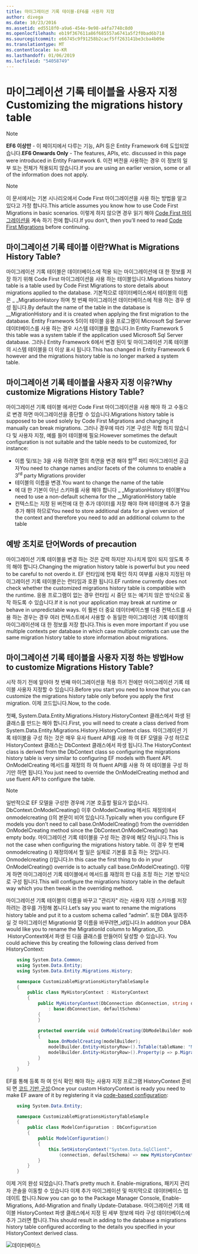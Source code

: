 ```yaml
---
title: 마이그레이션 기록 테이블-EF6를 사용자 지정
author: divega
ms.date: 10/23/2016
ms.assetid: ed5518f0-a9a6-454e-9e98-a4fa7748c8d0
ms.openlocfilehash: eb19f367611a86f685557a6741a5f2f0bad6b718
ms.sourcegitcommit: e66745c9f91258b2cacf5ff263141be3cba4b09e
ms.translationtype: MT
ms.contentlocale: ko-KR
ms.lasthandoff: 01/06/2019
ms.locfileid: "54058749"
---
```

# <a name="customizing-the-migrations-history-table"></a><span data-ttu-id="8eace-102">마이그레이션 기록 테이블을 사용자 지정</span><span class="sxs-lookup"><span data-stu-id="8eace-102">Customizing the migrations history table</span></span>
> [!NOTE]
> <span data-ttu-id="8eace-103">**EF6 이상만** - 이 페이지에서 다루는 기능, API 등은 Entity Framework 6에 도입되었습니다.</span><span class="sxs-lookup"><span data-stu-id="8eace-103">**EF6 Onwards Only** - The features, APIs, etc. discussed in this page were introduced in Entity Framework 6.</span></span> <span data-ttu-id="8eace-104">이전 버전을 사용하는 경우 이 정보의 일부 또는 전체가 적용되지 않습니다.</span><span class="sxs-lookup"><span data-stu-id="8eace-104">If you are using an earlier version, some or all of the information does not apply.</span></span>

> [!NOTE]
> <span data-ttu-id="8eace-105">이 문서에서는 기본 시나리오에서 Code First 마이그레이션을 사용 하는 방법을 알고 있다고 가정 합니다.</span><span class="sxs-lookup"><span data-stu-id="8eace-105">This article assumes you know how to use Code First Migrations in basic scenarios.</span></span> <span data-ttu-id="8eace-106">이렇게 하지 않으면 경우 읽기 해야 [Code First 마이그레이션을](~/ef6/modeling/code-first/migrations/index.md) 계속 하기 전에 합니다.</span><span class="sxs-lookup"><span data-stu-id="8eace-106">If you don’t, then you’ll need to read [Code First Migrations](~/ef6/modeling/code-first/migrations/index.md) before continuing.</span></span>

## <a name="what-is-migrations-history-table"></a><span data-ttu-id="8eace-107">마이그레이션 기록 테이블 이란?</span><span class="sxs-lookup"><span data-stu-id="8eace-107">What is Migrations History Table?</span></span>

<span data-ttu-id="8eace-108">마이그레이션 기록 테이블은 데이터베이스에 적용 되는 마이그레이션에 대 한 정보를 저장 하기 위해 Code First 마이그레이션을 사용 하는 테이블입니다.</span><span class="sxs-lookup"><span data-stu-id="8eace-108">Migrations history table is a table used by Code First Migrations to store details about migrations applied to the database.</span></span> <span data-ttu-id="8eace-109">기본적으로 데이터베이스에서 테이블의 이름은 \_ \_MigrationHistory 하며 첫 번째 마이그레이션 데이터베이스에 적용 하는 경우 생성 됩니다.</span><span class="sxs-lookup"><span data-stu-id="8eace-109">By default the name of the table in the database is \_\_MigrationHistory and it is created when applying the first migration to the database.</span></span> <span data-ttu-id="8eace-110">Entity Framework 5이이 테이블 응용 프로그램이 Microsoft Sql Server 데이터베이스를 사용 하는 경우 시스템 테이블을 했습니다.</span><span class="sxs-lookup"><span data-stu-id="8eace-110">In Entity Framework 5 this table was a system table if the application used Microsoft Sql Server database.</span></span> <span data-ttu-id="8eace-111">그러나 Entity Framework 6에서 변경 된이 및 마이그레이션 기록 테이블의 시스템 테이블을 더 이상 표시 됩니다.</span><span class="sxs-lookup"><span data-stu-id="8eace-111">This has changed in Entity Framework 6 however and the migrations history table is no longer marked a system table.</span></span>

## <a name="why-customize-migrations-history-table"></a><span data-ttu-id="8eace-112">마이그레이션 기록 테이블을 사용자 지정 이유?</span><span class="sxs-lookup"><span data-stu-id="8eace-112">Why customize Migrations History Table?</span></span>

<span data-ttu-id="8eace-113">마이그레이션 기록 테이블 에서만 Code First 마이그레이션을 사용 해야 하 고 수동으로 변경 하면 마이그레이션을 중단할 수 있습니다.</span><span class="sxs-lookup"><span data-stu-id="8eace-113">Migrations history table is supposed to be used solely by Code First Migrations and changing it manually can break migrations.</span></span> <span data-ttu-id="8eace-114">그러나 경우에 따라 기본 구성은 적합 하지 않습니다 및 사용자 지정, 예를 들어 테이블에 필요:</span><span class="sxs-lookup"><span data-stu-id="8eace-114">However sometimes the default configuration is not suitable and the table needs to be customized, for instance:</span></span>

-   <span data-ttu-id="8eace-115">이름 및/또는 3을 사용 하려면 열의 측면을 변경 해야 할<sup>rd</sup> 파티 마이그레이션 공급자</span><span class="sxs-lookup"><span data-stu-id="8eace-115">You need to change names and/or facets of the columns to enable a 3<sup>rd</sup> party Migrations provider</span></span>
-   <span data-ttu-id="8eace-116">테이블의 이름을 변경.</span><span class="sxs-lookup"><span data-stu-id="8eace-116">You want to change the name of the table</span></span>
-   <span data-ttu-id="8eace-117">에 대 한 기본이 아닌 스키마를 사용 해야 합니다 \_ \_MigrationHistory 테이블</span><span class="sxs-lookup"><span data-stu-id="8eace-117">You need to use a non-default schema for the \_\_MigrationHistory table</span></span>
-   <span data-ttu-id="8eace-118">컨텍스트는 지정 된 버전에 대 한 추가 데이터를 저장 해야 하며 테이블에 추가 열을 추가 해야 하므로</span><span class="sxs-lookup"><span data-stu-id="8eace-118">You need to store additional data for a given version of the context and therefore you need to add an additional column to the table</span></span>

## <a name="words-of-precaution"></a><span data-ttu-id="8eace-119">예방 조치로 단어</span><span class="sxs-lookup"><span data-stu-id="8eace-119">Words of precaution</span></span>

<span data-ttu-id="8eace-120">마이그레이션 기록 테이블을 변경 하는 것은 강력 하지만 지나치게 많이 되지 않도록 주의 해야 합니다.</span><span class="sxs-lookup"><span data-stu-id="8eace-120">Changing the migration history table is powerful but you need to be careful to not overdo it.</span></span> <span data-ttu-id="8eace-121">EF 런타임에 현재 확인 하지 여부를 사용자 지정된 마이그레이션 기록 테이블은는 런타임과 호환 됩니다.</span><span class="sxs-lookup"><span data-stu-id="8eace-121">EF runtime currently does not check whether the customized migrations history table is compatible with the runtime.</span></span> <span data-ttu-id="8eace-122">응용 프로그램이 없는 경우 런타임 시 중단 또는 예기치 않은 방식으로 동작 하도록 수 있습니다.</span><span class="sxs-lookup"><span data-stu-id="8eace-122">If it is not your application may break at runtime or behave in unpredictable ways.</span></span> <span data-ttu-id="8eace-123">이 훨씬 더 중요 데이터베이스별 다중 컨텍스트를 사용 하는 경우는 경우 여러 컨텍스트에서 사용할 수 동일한 마이그레이션 기록 테이블의 마이그레이션에 대 한 정보를 저장 합니다.</span><span class="sxs-lookup"><span data-stu-id="8eace-123">This is even more important if you use multiple contexts per database in which case multiple contexts can use the same migration history table to store information about migrations.</span></span>

## <a name="how-to-customize-migrations-history-table"></a><span data-ttu-id="8eace-124">마이그레이션 기록 테이블을 사용자 지정 하는 방법</span><span class="sxs-lookup"><span data-stu-id="8eace-124">How to customize Migrations History Table?</span></span>

<span data-ttu-id="8eace-125">시작 하기 전에 알아야 첫 번째 마이그레이션을 적용 하기 전에만 마이그레이션 기록 테이블 사용자 지정할 수 있습니다.</span><span class="sxs-lookup"><span data-stu-id="8eace-125">Before you start you need to know that you can customize the migrations history table only before you apply the first migration.</span></span> <span data-ttu-id="8eace-126">이제 코드입니다.</span><span class="sxs-lookup"><span data-stu-id="8eace-126">Now, to the code.</span></span>

<span data-ttu-id="8eace-127">첫째, System.Data.Entity.Migrations.History.HistoryContext 클래스에서 파생 된 클래스를 만드는 해야 합니다.</span><span class="sxs-lookup"><span data-stu-id="8eace-127">First, you will need to create a class derived from System.Data.Entity.Migrations.History.HistoryContext class.</span></span> <span data-ttu-id="8eace-128">마이그레이션 기록 테이블을 구성 하는 것은 매우 유사 fluent API를 사용 하 여 EF 모델을 구성 하므로 HistoryContext 클래스는 DbContext 클래스에서 파생 됩니다.</span><span class="sxs-lookup"><span data-stu-id="8eace-128">The HistoryContext class is derived from the DbContext class so configuring the migrations history table is very similar to configuring EF models with fluent API.</span></span> <span data-ttu-id="8eace-129">OnModelCreating 메서드를 재정의 하 여 fluent API를 사용 하 여 테이블을 구성 하기만 하면 됩니다.</span><span class="sxs-lookup"><span data-stu-id="8eace-129">You just need to override the OnModelCreating method and use fluent API to configure the table.</span></span>

>[!NOTE]
> <span data-ttu-id="8eace-130">일반적으로 EF 모델을 구성한 경우에 기본 호출할 필요가 없습니다. DbContext.OnModelCreating() 이후 OnModelCreating 메서드 재정의에서 onmodelcreating ()의 본문이 비어 있습니다.</span><span class="sxs-lookup"><span data-stu-id="8eace-130">Typically when you configure EF models you don’t need to call base.OnModelCreating() from the overridden OnModelCreating method since the DbContext.OnModelCreating() has empty body.</span></span> <span data-ttu-id="8eace-131">마이그레이션 기록 테이블을 구성 하는 경우에 해당 아닙니다.</span><span class="sxs-lookup"><span data-stu-id="8eace-131">This is not the case when configuring the migrations history table.</span></span> <span data-ttu-id="8eace-132">이 경우 첫 번째 onmodelcreating () 재정의에서 할 일은 실제로 기본를 호출 하는 것입니다. Onmodelcreating ()입니다.</span><span class="sxs-lookup"><span data-stu-id="8eace-132">In this case the first thing to do in your OnModelCreating() override is to actually call base.OnModelCreating().</span></span> <span data-ttu-id="8eace-133">이렇게 하면 마이그레이션 기록 테이블에서 메서드를 재정의 한 다음 조정 하는 기본 방식으로 구성 됩니다.</span><span class="sxs-lookup"><span data-stu-id="8eace-133">This will configure the migrations history table in the default way which you then tweak in the overriding method.</span></span>

<span data-ttu-id="8eace-134">마이그레이션 기록 테이블의 이름을 바꾸고 "관리자" 라는 사용자 지정 스키마를 저장 하려는 경우를 가정해 봅니다.</span><span class="sxs-lookup"><span data-stu-id="8eace-134">Let’s say you want to rename the migrations history table and put it to a custom schema called “admin”.</span></span> <span data-ttu-id="8eace-135">또한 DBA 알려주실 것 마이그레이션 MigrationId 열 이름을 바꾸려면\_id입니다.</span><span class="sxs-lookup"><span data-stu-id="8eace-135">In addition your DBA would like you to rename the MigrationId column to Migration\_ID.</span></span> <span data-ttu-id="8eace-136"> HistoryContext에서 파생 된 다음 클래스를 만들어이 달성할 수 있습니다.</span><span class="sxs-lookup"><span data-stu-id="8eace-136"> You could achieve this by creating the following class derived from HistoryContext:</span></span>

``` csharp
    using System.Data.Common;
    using System.Data.Entity;
    using System.Data.Entity.Migrations.History;

    namespace CustomizableMigrationsHistoryTableSample
    {
        public class MyHistoryContext : HistoryContext
        {
            public MyHistoryContext(DbConnection dbConnection, string defaultSchema)
                : base(dbConnection, defaultSchema)
            {
            }

            protected override void OnModelCreating(DbModelBuilder modelBuilder)
            {
                base.OnModelCreating(modelBuilder);
                modelBuilder.Entity<HistoryRow>().ToTable(tableName: "MigrationHistory", schemaName: "admin");
                modelBuilder.Entity<HistoryRow>().Property(p => p.MigrationId).HasColumnName("Migration_ID");
            }
        }
    }
```

<span data-ttu-id="8eace-137">EF를 통해 등록 하 여 인식 확인 해야 하는 사용자 지정 프로그램 HistoryContext 준비 되 면 [코드 기반 구성](https://msdn.com/data/jj680699):</span><span class="sxs-lookup"><span data-stu-id="8eace-137">Once your custom HistoryContext is ready you need to make EF aware of it by registering it via [code-based configuration](https://msdn.com/data/jj680699):</span></span>

``` csharp
    using System.Data.Entity;

    namespace CustomizableMigrationsHistoryTableSample
    {
        public class ModelConfiguration : DbConfiguration
        {
            public ModelConfiguration()
            {
                this.SetHistoryContext("System.Data.SqlClient",
                    (connection, defaultSchema) => new MyHistoryContext(connection, defaultSchema));
            }
        }
    }
```

<span data-ttu-id="8eace-138">이제 거의 완성 되었습니다.</span><span class="sxs-lookup"><span data-stu-id="8eace-138">That’s pretty much it.</span></span> <span data-ttu-id="8eace-139">Enable-migrations, 패키지 관리자 콘솔을 이동할 수 있습니다 이제 추가 마이그레이션 및 마지막으로 데이터베이스 업데이트 합니다.</span><span class="sxs-lookup"><span data-stu-id="8eace-139">Now you can go to the Package Manager Console, Enable-Migrations, Add-Migration and finally Update-Database.</span></span> <span data-ttu-id="8eace-140">마이그레이션 기록 테이블 HistoryContext 파생 클래스에서 지정 된 세부 정보에 따라 구성 데이터베이스에 추가 그러면 합니다.</span><span class="sxs-lookup"><span data-stu-id="8eace-140">This should result in adding to the database a migrations history table configured according to the details you specified in your HistoryContext derived class.</span></span>

![데이터베이스](~/ef6/media/database.png)
